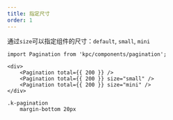 ```yaml
---
title: 指定尺寸
order: 1
---
```


通过`size`可以指定组件的尺寸：`default`, `small`, `mini`

```vdt
import Pagination from 'kpc/components/pagination';

<div>
    <Pagination total={{ 200 }} />
    <Pagination total={{ 200 }} size="small" />
    <Pagination total={{ 200 }} size="mini" />
</div>
```

```styl
.k-pagination
    margin-bottom 20px
```
